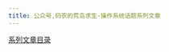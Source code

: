 ```yaml
---
title: 公众号,码农的荒岛求生-操作系统话题系列文章
---
```


[系列文章目录](https://mp.weixin.qq.com/mp/appmsgalbum?__biz=Mzg4OTYzODM4Mw==\&action=getalbum\&album_id=1923404049802985480\&scene=173\&from_msgid=2247485655\&from_itemidx=1\&count=3\&nolastread=1#wechat_redirect)
